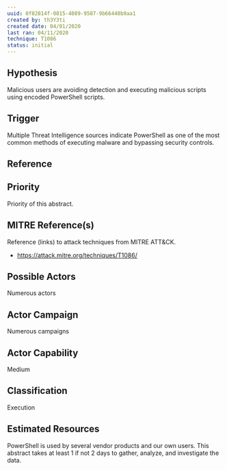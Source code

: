 ```yaml
---
uuid: 0f82814f-0815-4089-9507-9b66440b9aa1
created by: th3Y3ti
created date: 04/01/2020
last ran: 04/11/2020
technique: T1086
status: initial
---
```


## Hypothesis
Malicious users are avoiding detection and executing malicious scripts using encoded PowerShell scripts.

## Trigger
Multiple Threat Intelligence sources indicate PowerShell as one of the most common methods of executing malware and bypassing security controls.

## Reference


## Priority
Priority of this abstract.

## MITRE Reference(s)
Reference (links) to attack techniques from MITRE ATT&CK.
- https://attack.mitre.org/techniques/T1086/

## Possible Actors
Numerous actors

## Actor Campaign
Numerous campaigns

## Actor Capability
Medium

## Classification
Execution

## Estimated Resources
PowerShell is used by several vendor products and our own users. This abstract takes at least 1 if not 2 days to gather, analyze, and investigate the data.
